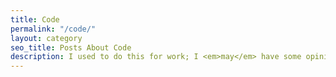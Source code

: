 ```yaml
---
title: Code
permalink: "/code/"
layout: category
seo_title: Posts About Code
description: I used to do this for work; I <em>may</em> have some opinions.
---
```


